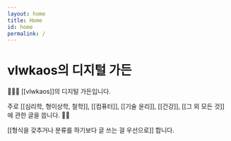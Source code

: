 ```yaml
---
layout: home
title: Home
id: home
permalink: /
---
```


# vlwkaos의 디지털 가든

🍕🙋‍♂️ [[vlwkaos]]의 디지털 가든입니다.

주로 [[심리학, 형이상학, 철학]], [[컴퓨터]], [[기술 윤리]], [[건강]], [[그 외 모든 것]]에 관한 글을 씁니다. 🐱‍🏍

[[형식을 갖추거나 분류를 하기보다 글 쓰는 걸 우선으로]] 합니다.

<style>
  .wrapper {
    max-width: 46em;
  }
</style>
